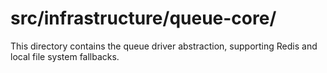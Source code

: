 # src/infrastructure/queue-core/

This directory contains the queue driver abstraction, supporting Redis and local file system fallbacks.
